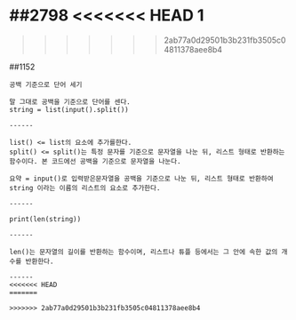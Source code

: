 ##2798
<<<<<<< HEAD
1
=======

>>>>>>> 2ab77a0d29501b3b231fb3505c04811378aee8b4

##1152
~~~
공백 기준으로 단어 세기

말 그대로 공백을 기준으로 단어를 센다.
string = list(input().split())

------

list() <= list의 요소에 추가를한다.
split() <= split()는 특정 문자를 기준으로 문자열을 나눈 뒤, 리스트 형태로 반환하는 함수이다. 본 코드에선 공백을 기준으로 문자열을 나눈다.

요약 = input()로 입력받은문자열을 공백을 기준으로 나눈 뒤, 리스트 형태로 반환하여 string 이라는 이름의 리스트의 요소로 추가한다.

------

print(len(string))

------

len()는 문자열의 길이를 반환하는 함수이며, 리스트나 튜플 등에서는 그 안에 속한 값의 개수를 반환한다.

------
<<<<<<< HEAD
=======

>>>>>>> 2ab77a0d29501b3b231fb3505c04811378aee8b4

